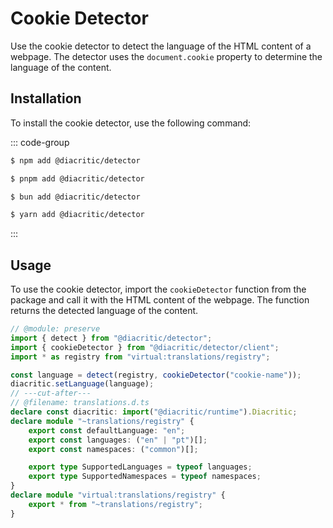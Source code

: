 # Cookie Detector

Use the cookie detector to detect the language of the HTML content of a webpage. The detector uses the `document.cookie` property to determine the language of the content.

## Installation

To install the cookie detector, use the following command:

::: code-group

```sh [NPM]
$ npm add @diacritic/detector
```

```sh [PNPM]
$ pnpm add @diacritic/detector
```

```sh [Bun]
$ bun add @diacritic/detector
```

```sh [Yarn]
$ yarn add @diacritic/detector
```

:::

## Usage

To use the cookie detector, import the `cookieDetector` function from the package and call it with the HTML content of the webpage. The function returns the detected language of the content.

```ts twoslash
// @module: preserve
import { detect } from "@diacritic/detector";
import { cookieDetector } from "@diacritic/detector/client";
import * as registry from "virtual:translations/registry";

const language = detect(registry, cookieDetector("cookie-name"));
diacritic.setLanguage(language);
// ---cut-after---
// @filename: translations.d.ts
declare const diacritic: import("@diacritic/runtime").Diacritic;
declare module "~translations/registry" {
	export const defaultLanguage: "en";
	export const languages: ("en" | "pt")[];
	export const namespaces: ("common")[];

	export type SupportedLanguages = typeof languages;
	export type SupportedNamespaces = typeof namespaces;
}
declare module "virtual:translations/registry" {
	export * from "~translations/registry";
}
```
